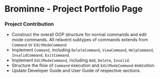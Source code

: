 # Brominne - Project Portfolio Page 

### Project Contribution
- Construct the overall OOP structure for normal commands and edit mode commands.
All relavent subtypes of commands extends from `Command` or `EditModeCommand`
- Implement `Command`, including `DeleteCommand`, `ViewCommand`, `HelpCommand`,
`InvalidCommand`, `ExitCommand`.
- Implement `EditModeCommand`, including `Add`, `Delete`, `Invalid`.
- Structure the flow of `Command` execution and `EditModeCommand` execution.
- Update Developer Guide and User Guide of respective sections.